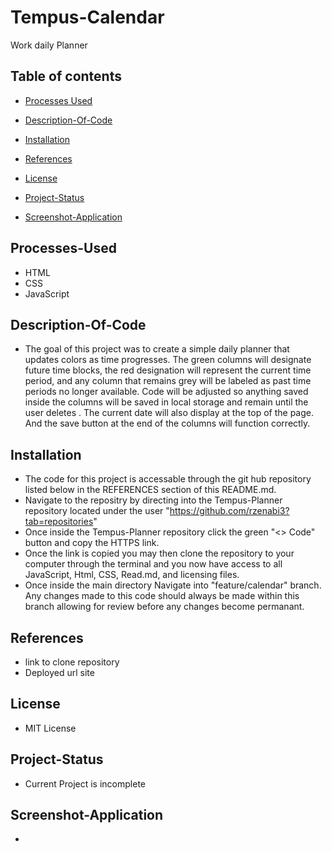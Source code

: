 # Tempus-Calendar
Work daily Planner 


## Table of contents
* [Processes Used](#processes-used)
* [Description-Of-Code](#description-of-code)
* [Installation](#installation)
* [References](#references)

* [License](#license)
* [Project-Status](#project-status)
* [Screenshot-Application](#screenshot-application)



## Processes-Used

* HTML
* CSS
* JavaScript


## Description-Of-Code

* The goal of this project was to create a simple daily planner that updates colors as time progresses. The green columns will designate future time blocks, the red designation will represent the current time period, and any column that remains grey will be labeled as past time periods no longer available. Code will be adjusted so anything saved inside the columns will be saved in local storage and remain until the user deletes . The current date will also display at the top of the page. And the save button at the end of the columns will function correctly.


## Installation

* The code for this project is accessable through the git hub repository listed below in the REFERENCES section of this README.md.
* Navigate to the repositry by directing into the Tempus-Planner repository located under the user "https://github.com/rzenabi3?tab=repositories"
* Once inside the Tempus-Planner repository click the green "<> Code" button and copy the HTTPS link.
* Once the link is copied you may then clone the repository to your computer through the terminal and you now have access to all JavaScript, Html, CSS, Read.md, and licensing files.
* Once inside the main directory Navigate into "feature/calendar" branch. Any changes made to this code should always be made within this branch allowing for review before any changes become permanant.

## References
* link to clone repository
* Deployed url site

## License

* MIT License

## Project-Status

* Current Project is incomplete

## Screenshot-Application
 * 
  
